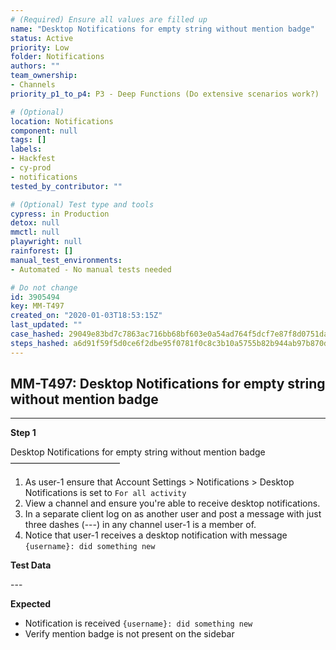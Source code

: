 ```yaml
---
# (Required) Ensure all values are filled up
name: "Desktop Notifications for empty string without mention badge"
status: Active
priority: Low
folder: Notifications
authors: ""
team_ownership:
- Channels
priority_p1_to_p4: P3 - Deep Functions (Do extensive scenarios work?)

# (Optional)
location: Notifications
component: null
tags: []
labels:
- Hackfest
- cy-prod
- notifications
tested_by_contributor: ""

# (Optional) Test type and tools
cypress: in Production
detox: null
mmctl: null
playwright: null
rainforest: []
manual_test_environments:
- Automated - No manual tests needed

# Do not change
id: 3905494
key: MM-T497
created_on: "2020-01-03T18:53:15Z"
last_updated: ""
case_hashed: 29049e83bd7c7863ac716bb68bf603e0a54ad764f5dcf7e87f8d0751daeab672e59fd810b0cb616058950bea7de614ea
steps_hashed: a6d91f59f5d0ce6f2dbe95f0781f0c8c3b10a5755b82b944ab97b870d7ea7bc8ef6b9a6b4de079e1cba849f5dccdf8b3
---
```


<!-- (Auto-generated) Based on frontmatter's "key" and "name" -->

## MM-T497: Desktop Notifications for empty string without mention badge

---

**Step 1**

Desktop Notifications for empty string without mention badge\
–––––––––––––––––––––––––

1. As user-1 ensure that Account Settings > Notifications > Desktop Notifications is set to `For all activity`
2. View a channel and ensure you're able to receive desktop notifications.
3. In a separate client log on as another user and post a message with just three dashes (---) in any channel user-1 is a member of.
4. Notice that user-1 receives a desktop notification with message `{username}: did something new`

**Test Data**

\---

**Expected**

- Notification is received `{username}: did something new`
- Verify mention badge is not present on the sidebar
